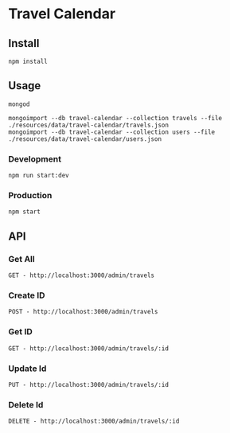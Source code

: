 # Travel Calendar

## Install

```
npm install
```

## Usage

```
mongod
```
```
mongoimport --db travel-calendar --collection travels --file ./resources/data/travel-calendar/travels.json
mongoimport --db travel-calendar --collection users --file ./resources/data/travel-calendar/users.json
```

### Development

```
npm run start:dev
```

### Production

```
npm start
```

## API

### Get All
```
GET - http://localhost:3000/admin/travels
```

### Create ID
```
POST - http://localhost:3000/admin/travels
```

### Get ID
```
GET - http://localhost:3000/admin/travels/:id
```

### Update Id
```
PUT - http://localhost:3000/admin/travels/:id
```

### Delete Id
```
DELETE - http://localhost:3000/admin/travels/:id
```